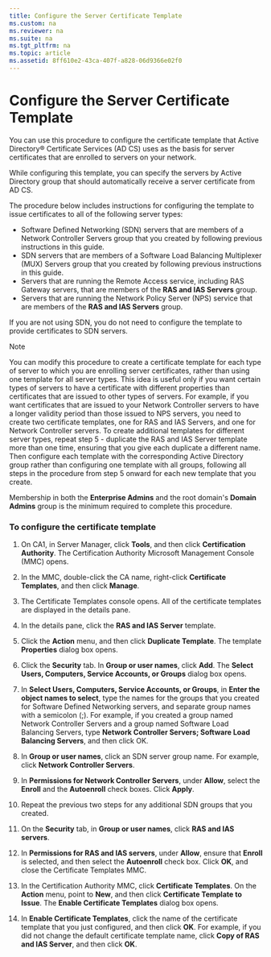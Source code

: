 ```yaml
---
title: Configure the Server Certificate Template
ms.custom: na
ms.reviewer: na
ms.suite: na
ms.tgt_pltfrm: na
ms.topic: article
ms.assetid: 8ff610e2-43ca-407f-a828-06d9366e02f0
---
```

# Configure the Server Certificate Template
You can use this procedure to configure the certificate template that Active Directory® Certificate Services \(AD CS\) uses as the basis for server certificates that are enrolled to servers on your network.

While configuring this template, you can specify the servers by Active Directory group that should automatically receive a server certificate from AD CS. 

The procedure below includes instructions for configuring the template to issue certificates to all of the following server types:

- Software Defined Networking (SDN) servers that are members of a Network Controller Servers group that you created by following previous instructions in this guide.
- SDN servers that are members of a Software Load Balancing Multiplexer (MUX) Servers group that you created by following previous instructions in this guide.
- Servers that are running the Remote Access service, including RAS Gateway servers, that are members of the **RAS and IAS Servers** group.
- Servers that are running the Network Policy Server (NPS) service that are members of the **RAS and IAS Servers** group.

If you are not using SDN, you do not need to configure the template to provide certificates to SDN servers.

>[!NOTE]
>You can modify this procedure to create a certificate template for each type of server to which you are enrolling server certificates, rather than using one template for all server types. This idea is useful only if you want certain types of servers to have a certificate with different properties than certificates that are issued to other types of servers. For example, if you want certificates that are issued to your Network Controller servers to have a longer validity period than those issued to NPS servers, you need to create two certificate templates, one for RAS and IAS Servers, and one for Network Controller servers. To create additional templates for different server types, repeat step 5 - duplicate the RAS and IAS Server template more than one time, ensuring that you give each duplicate a different name. Then configure each template with the corresponding Active Directory group rather than configuring one template with all groups, following all steps in the procedure from step 5 onward for each new template that you create.

Membership in both the **Enterprise Admins** and the root domain's **Domain Admins** group is the minimum required to complete this procedure.

### To configure the certificate template

1.  On CA1, in Server Manager, click **Tools**, and then click **Certification Authority**. The Certification Authority Microsoft Management Console \(MMC\) opens.

2.  In the MMC, double\-click the CA name, right\-click **Certificate Templates**, and then click **Manage**.

3.  The Certificate Templates console opens. All of the certificate templates are displayed in the details pane.

4.  In the details pane, click the **RAS and IAS Server** template.

5.  Click the **Action** menu, and then click **Duplicate Template**. The template **Properties** dialog box opens.

6.  Click the **Security** tab. In **Group or user names**, click **Add**. The **Select Users, Computers, Service Accounts, or Groups** dialog box opens.

7.  In **Select Users, Computers, Service Accounts, or Groups**, in **Enter the object names to select**, type the names for the groups that you created for Software Defined Networking servers, and separate group names with a semicolon (;). For example, if you created a group named Network Controller Servers and a group named Software Load Balancing Servers, type **Network Controller Servers; Software Load Balancing Servers**, and then click OK.

8.  In **Group or user names**, click an SDN server group name. For example, click **Network Controller Servers**.

9.  In **Permissions for Network Controller Servers**, under **Allow**, select the **Enroll** and the **Autoenroll** check boxes. Click **Apply**.

10. Repeat the previous two steps for any additional SDN groups that you created.

6.  On the **Security** tab, in **Group or user names**, click **RAS and IAS servers**.

7.  In **Permissions for RAS and IAS servers**, under **Allow**, ensure that **Enroll** is selected, and then select the **Autoenroll** check box. Click **OK**, and close the Certificate Templates MMC.

8.  In the Certification Authority MMC, click **Certificate Templates**. On the **Action** menu, point to **New**, and then click **Certificate Template to Issue**. The **Enable Certificate Templates** dialog box opens.

9. In **Enable Certificate Templates**, click the name of the certificate template that you just configured, and then click **OK**. For example, if you did not change the default certificate template name, click **Copy of RAS and IAS Server**, and then click **OK**.


